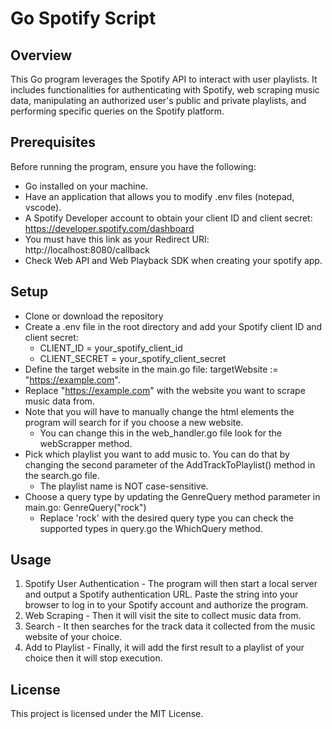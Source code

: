 # Go Spotify Script
## Overview
This Go program leverages the Spotify API to interact with user playlists. It includes functionalities for authenticating with Spotify, web scraping music data, manipulating an authorized user's public and private playlists, and performing specific queries on the Spotify platform.
## Prerequisites
Before running the program, ensure you have the following:
- Go installed on your machine.
- Have an application that allows you to modify .env files (notepad, vscode).
- A Spotify Developer account to obtain your client ID and client secret: https://developer.spotify.com/dashboard
- You must have this link as your Redirect URI: http://localhost:8080/callback
- Check Web API and Web Playback SDK when creating your spotify app.

## Setup 

- Clone or download the repository
- Create a .env file in the root directory and add your Spotify client ID and client secret:
    -  CLIENT_ID = your_spotify_client_id
    -  CLIENT_SECRET = your_spotify_client_secret
- Define the target website in the main.go file: targetWebsite := "https://example.com".
- Replace "https://example.com" with the website you want to scrape music data from.
- Note that you will have to manually change the html elements the program will search for if you choose a new website.
    - You can change this in the web_handler.go file look for the webScrapper method.
- Pick which playlist you want to add music to. You can do that by changing the second parameter of the AddTrackToPlaylist() method in the search.go file.
  - The playlist name is NOT case-sensitive.
- Choose a query type by updating the GenreQuery method parameter in main.go: GenreQuery("rock")
  - Replace 'rock' with the desired query type you can check the supported types in query.go the WhichQuery method.
## Usage

1. Spotify User Authentication - The program will then start a local server and output a Spotify authentication URL. Paste the string into your browser to log in to your Spotify account and authorize the program.
2. Web Scraping - Then it will visit the site to collect music data from.
3. Search - It then searches for the track data it collected from the music website of your choice.
4. Add to Playlist - Finally, it will add the first result to a playlist of your choice then it will stop execution.

## License

This project is licensed under the MIT License.

[//]: # (These are reference links used in the body of this note and get stripped out when the markdown processor does its job. There is no need to format nicely because it shouldn't be seen. Thanks SO - http://stackoverflow.com/questions/4823468/store-comments-in-markdown-syntax)

   [dill]: <https://github.com/joemccann/dillinger>
   [git-repo-url]: <https://github.com/joemccann/dillinger.git>
   [john gruber]: <http://daringfireball.net>
   [df1]: <http://daringfireball.net/projects/markdown/>
   [markdown-it]: <https://github.com/markdown-it/markdown-it>
   [Ace Editor]: <http://ace.ajax.org>
   [node.js]: <http://nodejs.org>
   [Twitter Bootstrap]: <http://twitter.github.com/bootstrap/>
   [jQuery]: <http://jquery.com>
   [@tjholowaychuk]: <http://twitter.com/tjholowaychuk>
   [express]: <http://expressjs.com>
   [AngularJS]: <http://angularjs.org>
   [Gulp]: <http://gulpjs.com>

   [PlDb]: <https://github.com/joemccann/dillinger/tree/master/plugins/dropbox/README.md>
   [PlGh]: <https://github.com/joemccann/dillinger/tree/master/plugins/github/README.md>
   [PlGd]: <https://github.com/joemccann/dillinger/tree/master/plugins/googledrive/README.md>
   [PlOd]: <https://github.com/joemccann/dillinger/tree/master/plugins/onedrive/README.md>
   [PlMe]: <https://github.com/joemccann/dillinger/tree/master/plugins/medium/README.md>
   [PlGa]: <https://github.com/RahulHP/dillinger/blob/master/plugins/googleanalytics/README.md>
